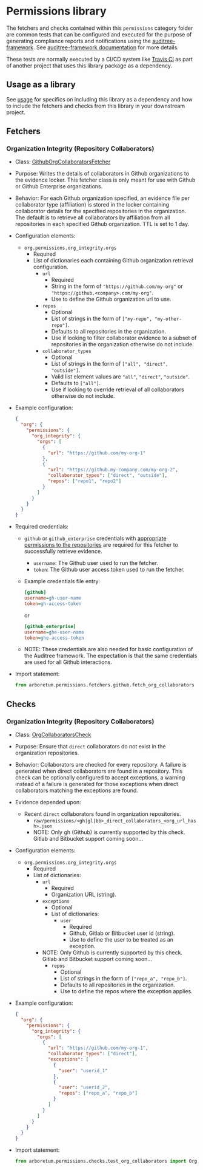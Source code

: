# Permissions library

The fetchers and checks contained within this `permissions` category folder are
common tests that can be configured and executed for the purpose of generating
compliance reports and notifications using the [auditree-framework][].
See [auditree-framework documentation][] for more details.

These tests are normally executed by a CI/CD system like
[Travis CI](https://travis-ci.com/) as part of another project that uses this
library package as a dependency.

## Usage as a library

See [usage][] for specifics on including this library as a dependency and
how to include the fetchers and checks from this library in your downstream project.

## Fetchers

### Organization Integrity (Repository Collaborators)

* Class: [GithubOrgCollaboratorsFetcher][gh-org-fetcher]
* Purpose: Writes the details of collaborators in Github organizations to the evidence locker. This fetcher class is only meant for use with Github or Github Enterprise organizations.
* Behavior: For each Github organization specified, an evidence file per collaborator type (affiliation) is stored in
the locker containing collaborator details for the specified repositories in the organization. The default is to
retrieve all collaborators by affiliation from all repositories in each specified Github organization.  TTL is set to 1
day.
* Configuration elements:
  * `org.permissions.org_integrity.orgs`
     * Required
     * List of dictionaries each containing Github organization retrieval configuration.
        * `url`
           * Required
           * String in the form of `"https://github.com/my-org"` or `"https://github.<company>.com/my-org"`.
           * Use to define the Github organization url to use.
        * `repos`
           * Optional
           * List of strings in the form of `["my-repo", "my-other-repo"]`.
           * Defaults to all repositories in the organization.
           * Use if looking to filter collaborator evidence to a subset of repositories in the organization otherwise do not include.
        * `collaborator_types`
           * Optional
           * List of strings in the form of `["all", "direct", "outside"]`.
           * Valid list element values are `"all"`, `"direct"`, `"outside"`.
           * Defaults to `["all"]`.
           * Use if looking to override retrieval of all collaborators otherwise do not include.
* Example configuration:

  ```json
  {
    "org": {
      "permissions": {
        "org_integrity": {
          "orgs": [
            {
              "url": "https://github.com/my-org-1"
            },
            {
              "url": "https://github.my-company.com/my-org-2",
              "collaborator_types": ["direct", "outside"],
              "repos": ["repo1", "repo2"]
            }
          ]
        }
      }
    }
  }
  ```

* Required credentials:
  * `github` or `github_enterprise` credentials with [appropriate permissions to the repositories][repository-permissions] are required for this fetcher to successfully retrieve evidence.
     * `username`: The Github user used to run the fetcher.
     * `token`: The Github user access token used to run the fetcher.
  * Example credentials file entry:

     ```ini
     [github]
     username=gh-user-name
     token=gh-access-token
     ```

     or

     ```ini
     [github_enterprise]
     username=ghe-user-name
     token=ghe-access-token
     ```

  * NOTE: These credentials are also needed for basic configuration of the
  Auditree framework. The expectation is that the same credentials are used for all Github interactions.

* Import statement:

  ```python
  from arboretum.permissions.fetchers.github.fetch_org_collaborators import GithubOrgCollaboratorsFetcher
  ```

## Checks

### Organization Integrity (Repository Collaborators)

* Class: [OrgCollaboratorsCheck][org-collaborators-check]
* Purpose: Ensure that `direct` collaborators do not exist in the organization repositories.
* Behavior: Collaborators are checked for every repository.
A failure is generated when direct collaborators are found in a repository. This check can be optionally
configured to accept exceptions, a warning instead of a failure is generated for those exceptions when
direct collaborators matching the exceptions are found.
* Evidence depended upon:
    * Recent `direct` collaborators found in organization repositories.
      * `raw/permissions/<gh|gl|bb>_direct_collaborators_<org_url_hash>.json`
      * NOTE: Only gh (Github) is currently supported by this check. Gitlab and Bitbucket support coming soon...
* Configuration elements:
  * `org.permissions.org_integrity.orgs`
     * Required
     * List of dictionaries:
        * `url`
           * Required
           * Organization URL (string).
        * `exceptions`
           * Optional
           * List of dictionaries:
             * `user`
                * Required
                * Github, Gitlab or Bitbucket user id (string). 
                * Use to define the user to be treated as an exception.
		* NOTE: Only Github is currently supported by this check. Gitlab and Bitbucket support coming soon...
             * `repos`
                * Optional
                * List of strings in the form of `["repo_a", "repo_b"]`.
                * Defaults to all repositories in the organization.
                * Use to define the repos where the exception applies.
* Example configuration:

  ```json
  {
    "org": {
      "permissions": {
        "org_integrity": {
          "orgs": [
            {
              "url": "https://github.com/my-org-1",
              "collaborator_types": ["direct"],
              "exceptions": [
                {
                  "user": "userid_1"
                },
                {
                  "user": "userid_2",
                  "repos": ["repo_a", "repo_b"]
                }
              ]
            }
          ]
        }
      }
    }
  }
  ```
* Import statement:
   ```python
   from arboretum.permissions.checks.test_org_collaborators import OrgCollaboratorsCheck
   ```

[auditree-framework]: https://github.com/ComplianceAsCode/auditree-framework
[auditree-framework documentation]: https://complianceascode.github.io/auditree-framework/
[usage]: https://github.com/ComplianceAsCode/auditree-arboretum#usage
[gh-org-fetcher]: https://github.com/ComplianceAsCode/auditree-arboretum/blob/main/arboretum/permissions/fetchers/github/fetch_org_collaborators.py
[repository-permissions]: https://docs.github.com/en/free-pro-team@latest/github/setting-up-and-managing-organizations-and-teams/repository-permission-levels-for-an-organization
[org-collaborators-check]: https://github.com/ComplianceAsCode/auditree-arboretum/blob/main/arboretum/permissions/checks/test_org_collaborators.py
